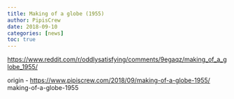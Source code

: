 ```yaml
---
title: Making of a globe (1955)
author: PipisCrew
date: 2018-09-10
categories: [news]
toc: true
---
```


https://www.reddit.com/r/oddlysatisfying/comments/9egaqz/making_of_a_globe_1955/

origin - https://www.pipiscrew.com/2018/09/making-of-a-globe-1955/ making-of-a-globe-1955